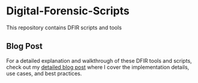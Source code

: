 # Digital-Forensic-Scripts
This repository contains DFIR scripts and tools

## Blog Post
For a detailed explanation and walkthrough of these DFIR tools and scripts, check out my [detailed blog post](https://mydomain.com/dfir-tools-explained) where I cover the implementation details, use cases, and best practices.
